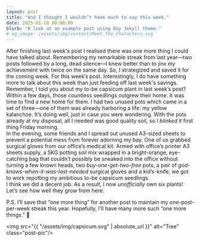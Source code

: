 ```yaml
---
layout: post
title: "And I thought I wouldn’t have much to say this week."
date: 2025-01-18 00:00:00
blurb: "A look at an example post using Bay Jekyll theme."
# og_image: /assets/img/content/Meet_The_Characters.svg
---
```


After finishing last week's post I realised there was one more thing I could have talked about. Remembering my remarkable streak from last year—two posts followed by a long, dead silence—I knew better than to jinx my achievement with twice on the same day. So, I strategized and saved it for the coming week. For this week’s post. Interestingly, I do have something more to talk about this week than just feeding off last week's savings.
<br>
Remember, I told you about my to-be capsicum plant in last week’s post? Within a few days, those countless seedlings outgrew their home. It was time to find a new home for them. I had two unused pots which came in a set of three—one of them was already harboring a life: my yellow kalanchoe. It’s doing well, just in case you were wondering. With the pots already at my disposal, all I needed was good quality soil, so I <i>blinked it</i> first thing Friday morning.
<br>
In the evening, some friends and I spread out unused A3-sized sheets to prevent a potential mess from forever adorning my bay. One of us grabbed surgical gloves from our office’s medical kit. Armed with office’s printer A3 sheets supply, a 5KG potting soil mix wrapped in a bright-orange, eye-catching bag that couldn’t possibly be sneaked into the office without turning a few known heads, two <i>buy-one-get-two-free</i> pots, a pair of <i>god-knows-when-it-was-last-needed</i> surgical gloves and a kid’s-knife, we got to work repotting my ambitious to-be capsicum seedlings.
<br>
I think we did a decent job. As a result, I now <i>unofficially</i> own six plants! Let’s see how well they grow from here.

P.S. I’ll save that “one more thing” for another post to maintain my one-post-per-week streak this year. Hopefully, I’ll have many more such “one more things.” 🙂

<img src="{{ "/assets/img/capsicum.svg" | absolute_url }}" alt="Tree" class="post-pic"/>
